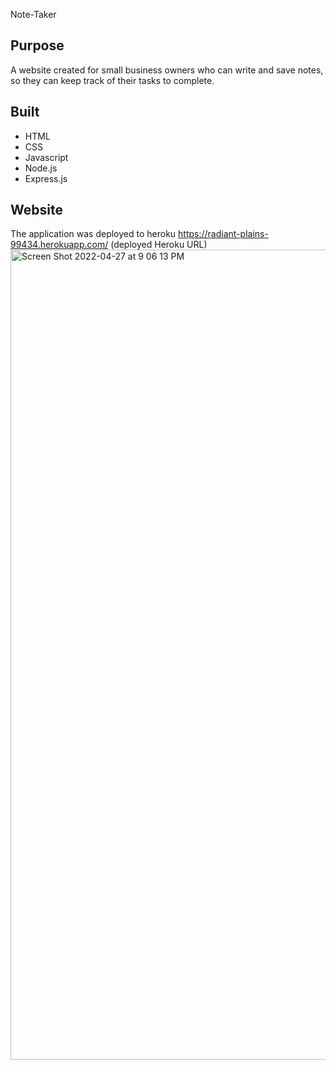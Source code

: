 Note-Taker

## Purpose
A website created for small business owners who can write and save notes, so they can keep track of their tasks to complete.

## Built
* HTML
* CSS
* Javascript
* Node.js
* Express.js

## Website
The application was deployed to heroku
https://radiant-plains-99434.herokuapp.com/ (deployed Heroku URL)<img width="1296" alt="Screen Shot 2022-04-27 at 9 06 13 PM" src="https://user-images.githubusercontent.com/95243389/165661928-f17b2a9c-9210-421f-a483-5b8ba2af47fd.png">



